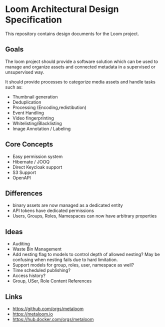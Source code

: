 # Loom Architectural Design Specification

This repository contains design documents for the Loom project.

## Goals

The loom project should provide a software solution which can be used to manage and organize assets and connected metadata in a supervised or unsupervised way.

It should provide processes to categorize media assets and handle tasks such as:

* Thumbnail generation
* Deduplication
* Processing (Encoding,redistibution)
* Event Handling
* Video fingerprinting
* Whitelisting/Blacklisting
* Image Annotation / Labeling

## Core Concepts

* Easy permission system
* Hibernate / JOOQ
* Direct Keycloak support
* S3 Support
* OpenAPI

## Differences

- binary assets are now managed as a dedicated entity
- API tokens have dedicated permissions
- Users, Groups, Roles, Namespaces can now have arbitrary properties

## Ideas

- Auditing
- Waste Bin Management
- Add nesting flag to models to control depth of allowed nesting? May be confusing when nesting fails due to hard limitation.
- Support models for group, roles, user, namespace as well?
- Time scheduled publishing?
- Access history?
- Group, USer, Role Content References

## Links

* https://github.com/orgs/metaloom
* https://metaloom.io
* https://hub.docker.com/orgs/metaloom
